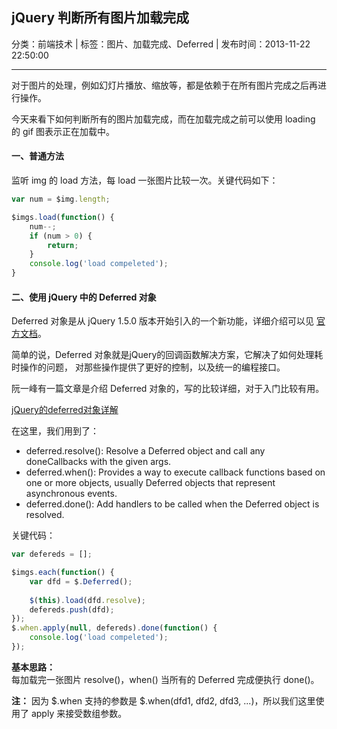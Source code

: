 ## jQuery 判断所有图片加载完成

分类：前端技术 | 标签：图片、加载完成、Deferred | 发布时间：2013-11-22 22:50:00

___

对于图片的处理，例如幻灯片播放、缩放等，都是依赖于在所有图片完成之后再进行操作。

今天来看下如何判断所有的图片加载完成，而在加载完成之前可以使用 loading 的 gif 图表示正在加载中。

#### 一、普通方法

监听 img 的 load 方法，每 load 一张图片比较一次。关键代码如下：
```javascript
var num = $img.length;

$imgs.load(function() {
	num--;
	if (num > 0) {
		return;
	}
	console.log('load compeleted');
}
```

#### 二、使用 jQuery 中的 Deferred 对象

Deferred 对象是从 jQuery 1.5.0 版本开始引入的一个新功能，详细介绍可以见 
[官方文档](http://api.jquery.com/category/deferred-object/)。

简单的说，Deferred 对象就是jQuery的回调函数解决方案，它解决了如何处理耗时操作的问题，
对那些操作提供了更好的控制，以及统一的编程接口。

阮一峰有一篇文章是介绍 Deferred 对象的，写的比较详细，对于入门比较有用。

[jQuery的deferred对象详解](http://www.ruanyifeng.com/blog/2011/08/a_detailed_explanation_of_jquery_deferred_object.html)

在这里，我们用到了：

* deferred.resolve(): Resolve a Deferred object and call any doneCallbacks with the given args.
* deferred.when(): Provides a way to execute callback functions based on one or more objects, usually Deferred objects that represent asynchronous events.
* deferred.done(): Add handlers to be called when the Deferred object is resolved.

关键代码：
```javascript
var defereds = [];

$imgs.each(function() {
	var dfd = $.Deferred();
	
	$(this).load(dfd.resolve);
	defereds.push(dfd);
});
$.when.apply(null, defereds).done(function() {
	console.log('load compeleted');
});
```

**基本思路：**  
每加载完一张图片 resolve()，when() 当所有的 Deferred 完成便执行 done()。

**注：** 
因为 $.when 支持的参数是 $.when(dfd1, dfd2, dfd3, ...)，所以我们这里使用了 apply 来接受数组参数。